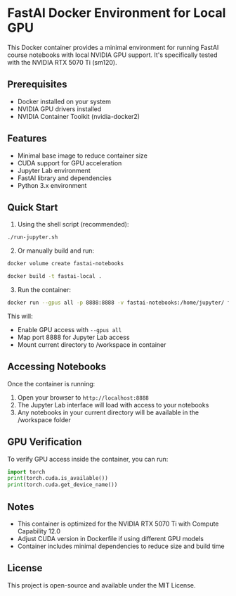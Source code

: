 # FastAI Docker Environment for Local GPU

This Docker container provides a minimal environment for running FastAI course notebooks with local NVIDIA GPU support. It's specifically tested with the NVIDIA RTX 5070 Ti (sm120).

## Prerequisites

- Docker installed on your system
- NVIDIA GPU drivers installed
- NVIDIA Container Toolkit (nvidia-docker2)

## Features

- Minimal base image to reduce container size
- CUDA support for GPU acceleration
- Jupyter Lab environment
- FastAI library and dependencies
- Python 3.x environment

## Quick Start

1. Using the shell script (recommended):

```bash
./run-jupyter.sh
```

2. Or manually build and run:

```bash
docker volume create fastai-notebooks
```

```bash
docker build -t fastai-local .
```

3. Run the container:

```bash
docker run --gpus all -p 8888:8888 -v fastai-notebooks:/home/jupyter/ fastai-local
```

This will:

- Enable GPU access with `--gpus all`
- Map port 8888 for Jupyter Lab access
- Mount current directory to /workspace in container

## Accessing Notebooks

Once the container is running:

1. Open your browser to `http://localhost:8888`
2. The Jupyter Lab interface will load with access to your notebooks
3. Any notebooks in your current directory will be available in the /workspace folder

## GPU Verification

To verify GPU access inside the container, you can run:

```python
import torch
print(torch.cuda.is_available())
print(torch.cuda.get_device_name())
```

## Notes

- This container is optimized for the NVIDIA RTX 5070 Ti with Compute Capability 12.0
- Adjust CUDA version in Dockerfile if using different GPU models
- Container includes minimal dependencies to reduce size and build time

## License

This project is open-source and available under the MIT License.
